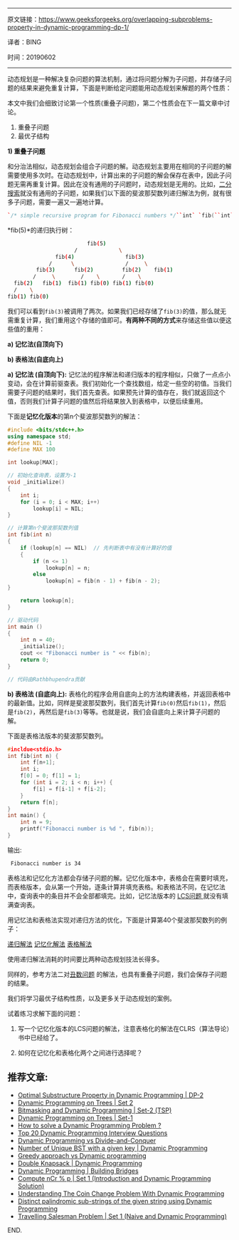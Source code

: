 ----

原文链接：https://www.geeksforgeeks.org/overlapping-subproblems-property-in-dynamic-programming-dp-1/

译者：BING

时间：20190602

----

动态规划是一种解决复杂问题的算法机制，通过将问题分解为子问题，并存储子问题的结果来避免重复计算，下面是判断给定问题能用动态规划来解题的两个性质：

本文中我们会细致讨论第一个性质(重叠子问题)，第二个性质会在下一篇文章中讨论。

1) 重叠子问题
2) 最优子结构

**1) 重叠子问题**

和分治法相似，动态规划会组合子问题的解。动态规划主要用在相同的子问题的解需要使用多次时。在动态规划中，计算出来的子问题的解会保存在表中，因此子问题无需再重复计算。因此在没有通用的子问题时，动态规划是无用的。比如，[二分搜索](https://www.geeksforgeeks.org/binary-search/)就没有通用的子问题，如果我们以下面的斐波那契数列递归解法为例，就有很多子问题，需要一遍又一遍地计算。

```c++
`/* simple recursive program for Fibonacci numbers */``int` `fib(``int` `n) ``{ ``   ``if` `( n <= 1 ) ``      ``return` `n; ``   ``return` `fib(n-1) + fib(n-2); ``}`
```

*fib(5)*的递归执行树：

```bash
                         fib(5)
                     /             \
               fib(4)                fib(3)
             /      \                /     \
         fib(3)      fib(2)         fib(2)    fib(1)
        /     \        /    \       /    \
  fib(2)   fib(1)  fib(1) fib(0) fib(1) fib(0)
  /    \
fib(1) fib(0)
```

我们可以看到`fib(3)`被调用了两次。如果我们已经存储了`fib(3)`的值，那么就无需重复计算，我们重用这个存储的值即可。**有两种不同的方式**来存储这些值以便这些值的重用：

**a) 记忆法(自顶向下)**

**b) 表格法(自底向上)**

**a) 记忆法 (自顶向下):** 记忆法的程序解法和递归版本的程序相似，只做了一点点小变动，会在计算前驱查表。我们初始化一个查找数组，给定一些空的初值。当我们需要子问题的结果时，我们首先查表。如果预先计算的值存在，我们就返回这个值，否则我们计算子问题的值然后将结果放入到表格中，以便后续重用。

下面是**记忆化版本**的第n个斐波那契数列的解法：

```c++
#include <bits/stdc++.h> 
using namespace std; 
#define NIL -1 
#define MAX 100 

int lookup[MAX]; 

// 初始化查询表，设置为-1
void _initialize() 
{ 
	int i; 
	for (i = 0; i < MAX; i++) 
		lookup[i] = NIL; 
} 

// 计算第n个斐波那契数列值
int fib(int n) 
{ 
	if (lookup[n] == NIL)  // 先判断表中有没有计算好的值
	{ 
		if (n <= 1) 
			lookup[n] = n; 
		else
			lookup[n] = fib(n - 1) + fib(n - 2); 
} 

	return lookup[n]; 
} 

// 驱动代码
int main () 
{ 
	int n = 40; 
	_initialize(); 
	cout << "Fibonacci number is " << fib(n); 
	return 0; 
} 

// 代码由Rathbhupendra贡献

```

**b) 表格法 (自底向上):** 表格化的程序会用自底向上的方法构建表格，并返回表格中的最新值。比如，同样是斐波那契数列，我们首先计算`fib(0)`然后`fib(1)`，然后是`fib(2)`，再然后是`fib(3)`等等。也就是说，我们会自底向上来计算子问题的解。

下面是表格法版本的斐波那契数列。

```c++
#incldue<stdio.h>
int fib(int n) {
    int f[n+1];
    int i;
    f[0] = 0; f[1] = 1;
    for (int i = 2; i < n; i++) {
        f[i] = f[i-1] + f[i-2];
    }
    return f[n];
}
int main() {
    int n = 9; 
    printf("Fibonacci number is %d ", fib(n));
}
```

输出:

```bash
 Fibonacci number is 34
```

表格法和记忆化方法都会存储子问题的解。记忆化版本中，表格会在需要时填充，而表格版本，会从第一个开始，逐条计算并填充表格。和表格法不同，在记忆法中，查询表中的条目并不会全部都填完。比如，记忆法版本的 [LCS问题 ](http://en.wikipedia.org/wiki/Longest_common_subsequence_problem)就没有填满查询表。

用记忆法和表格法实现对递归方法的优化，下面是计算第40个斐波那契数列的例子：

[递归解法](https://ide.geeksforgeeks.org/vHt6ly)
[记忆化解法](https://ide.geeksforgeeks.org/Z94jYR)
[表格解法](https://ide.geeksforgeeks.org/12C5bP)

使用递归解法消耗的时间要比两种动态规划技法长得多。

同样的，参考方法二对[丑数问题](https://www.geeksforgeeks.org/ugly-numbers/) 的解法，也具有重叠子问题，我们会保存子问题的结果。

我们将学习最优子结构性质，以及更多关于动态规划的案例。

试着练习求解下面的问题：

1) 写一个记忆化版本的LCS问题的解法，注意表格化的解法在CLRS（算法导论）书中已经给了。

2) 如何在记忆化和表格化两个之间进行选择呢？

## 推荐文章:

- [Optimal Substructure Property in Dynamic Programming | DP-2](https://www.geeksforgeeks.org/optimal-substructure-property-in-dynamic-programming-dp-2/)
- [Dynamic Programming on Trees | Set 2](https://www.geeksforgeeks.org/dynamic-programming-trees-set-2/)
- [Bitmasking and Dynamic Programming | Set-2 (TSP)](https://www.geeksforgeeks.org/bitmasking-dynamic-programming-set-2-tsp/)
- [Dynamic Programming on Trees | Set-1](https://www.geeksforgeeks.org/dynamic-programming-trees-set-1/)
- [How to solve a Dynamic Programming Problem ?](https://www.geeksforgeeks.org/solve-dynamic-programming-problem/)
- [Top 20 Dynamic Programming Interview Questions](https://www.geeksforgeeks.org/top-20-dynamic-programming-interview-questions/)
- [Dynamic Programming vs Divide-and-Conquer](https://www.geeksforgeeks.org/dynamic-programming-vs-divide-and-conquer/)
- [Number of Unique BST with a given key | Dynamic Programming](https://www.geeksforgeeks.org/number-of-unique-bst-with-a-given-key-dynamic-programming/)
- [Greedy approach vs Dynamic programming](https://www.geeksforgeeks.org/greedy-approach-vs-dynamic-programming/)
- [Double Knapsack | Dynamic Programming](https://www.geeksforgeeks.org/double-knapsack-dynamic-programming/)
- [Dynamic Programming | Building Bridges](https://www.geeksforgeeks.org/dynamic-programming-building-bridges/)
- [Compute nCr % p | Set 1 (Introduction and Dynamic Programming Solution)](https://www.geeksforgeeks.org/compute-ncr-p-set-1-introduction-and-dynamic-programming-solution/)
- [Understanding The Coin Change Problem With Dynamic Programming](https://www.geeksforgeeks.org/understanding-the-coin-change-problem-with-dynamic-programming/)
- [Distinct palindromic sub-strings of the given string using Dynamic Programming](https://www.geeksforgeeks.org/distinct-palindromic-sub-strings-of-the-given-string-using-dynamic-programming/)
- [Travelling Salesman Problem | Set 1 (Naive and Dynamic Programming)](https://www.geeksforgeeks.org/travelling-salesman-problem-set-1/)

END.